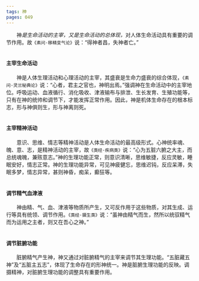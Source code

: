 ```yaml
---
tags: 神
pages: 049
---
```

&emsp;&emsp;神<dfn>是生命活动的主宰，又是生命活动的总体现，</dfn>对人体生命活动具有重要的调节作用。故`《素问·移精变气论》`说：“得神者昌，失神者亡。”<br></br>

#### 主宰生命活动
&emsp;&emsp;神是人体生理活动和心理活动的主宰，其盛衰是生命力盛衰的综合体现，`《素问·灵兰秘典论》`说：“心者，君主之官也，神明出焉。”强调神在生命活动中的主宰地位。呼吸运动、血液循行、消化吸收、津液输布与排泄、生长发育、生殖功能等，只有在神的统帅和调节下，才能发挥正常作用。因此，神是机体生命存在的根本标志，形与神俱则生，形与神离则死。<br></br>

#### 主宰精神活动
&emsp;&emsp;意识、思维、情志等精神活动是人体生命活动的最高级形式。心神统率魂、魄、意、志，是精神活动的主宰，故`《类经·疾病类》`说：“心为五脏六腑之大主，而总统魂魄，兼赅意志。”神的生理功能正常，则意识清晰，思维敏捷，反应灵敏，睡眠安好，情志正常。神的生理功能异常，可见神疲健忘，思维迟钝，反应呆滞，失眠多梦，情志异常，甚则神昏，痴呆，癫狂等。<br></br>

#### 调节精气血津液
&emsp;&emsp;神由精、气、血、津液等物质所产生，又可反作用于这些物质，对其生成、运行等具有统领、调节作用。`《类经·摄生类》`说：“虽神由精气而生，然所以统驭精气而为运用之主者，则又在吾心之神。”<br></br>

#### 调节脏腑功能
&emsp;&emsp;脏腑精气产生神，神又通过对脏腑精气的主宰来调节其生理功能。“五脏藏五神”及“五脏主五志”，体现了生命存在的形神统一。神是脏腑生理功能的反映。调摄精神，对脏腑生理功能的调整具有重要作用。